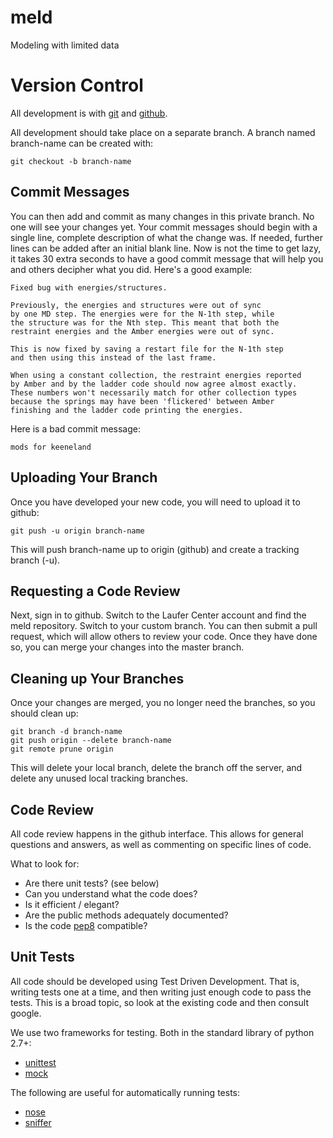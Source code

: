 # meld #

Modeling with limited data

# Version Control #

All development is with [git](http://git-scm.com) and [github](http://github.com).

All development should take place on a separate branch. A branch named branch-name can be created with:

    git checkout -b branch-name

## Commit Messages ##

You can then add and commit as many changes in this private branch. No one will see your changes yet. Your commit
messages should begin with a single line, complete description of what the change was. If needed, further lines can
be added after an initial blank line. Now is not the time to get lazy, it takes 30 extra seconds to have a good commit
message that will help you and others decipher what you did. Here's a good example:

    Fixed bug with energies/structures.

    Previously, the energies and structures were out of sync
    by one MD step. The energies were for the N-1th step, while
    the structure was for the Nth step. This meant that both the
    restraint energies and the Amber energies were out of sync.

    This is now fixed by saving a restart file for the N-1th step
    and then using this instead of the last frame.

    When using a constant collection, the restraint energies reported
    by Amber and by the ladder code should now agree almost exactly.
    These numbers won't necessarily match for other collection types
    because the springs may have been 'flickered' between Amber
    finishing and the ladder code printing the energies.

Here is a bad commit message:

    mods for keeneland

## Uploading Your Branch ##

Once you have developed your new code, you will need to upload it to github:

    git push -u origin branch-name

This will push branch-name up to origin (github) and create a tracking branch (-u).

## Requesting a Code Review ##

Next, sign in to github. Switch to the Laufer Center account and find the meld repository. Switch
to your custom branch. You can then submit a pull request, which will allow others to review your code.
Once they have done so, you can merge your changes into the master branch.

## Cleaning up Your Branches ##

Once your changes are merged, you no longer need the branches, so you should clean up:

    git branch -d branch-name
    git push origin --delete branch-name
    git remote prune origin

This will delete your local branch, delete the branch off the server, and delete any unused local tracking
branches.

## Code Review ##

All code review happens in the github interface. This allows for general questions and answers, as well as
commenting on specific lines of code.

What to look for:

* Are there unit tests? (see below)
* Can you understand what the code does?
* Is it efficient / elegant?
* Are the public methods adequately documented?
* Is the code [pep8](http://www.python.org/dev/peps/pep-0008/) compatible?

## Unit Tests ##

All code should be developed using Test Driven Development. That is, writing tests one at a time, and then
writing just enough code to pass the tests. This is a broad topic, so look at the existing code and then
consult google.

We use two frameworks for testing. Both in the standard library of python 2.7+:

* [unittest](http://docs.python.org/2/library/unittest.html)
* [mock](https://pypi.python.org/pypi/mock)

The following are useful for automatically running tests:

* [nose](https://nose.readthedocs.org/en/latest/)
* [sniffer](https://pypi.python.org/pypi/sniffer)

